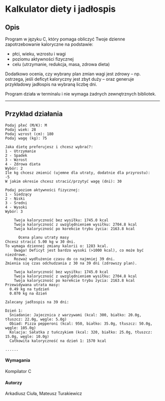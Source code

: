 # Kalkulator diety i jadłospis

## Opis

Program w języku C, który pomaga obliczyć Twoje dzienne zapotrzebowanie kaloryczne na podstawie:

- płci, wieku, wzrostu i wagi
- poziomu aktywności fizycznej
- celu (utrzymanie, redukcja, masa, zdrowa dieta)

Dodatkowo ocenia, czy wybrany plan zmian wagi jest zdrowy – np. ostrzega, jeśli deficyt kaloryczny jest zbyt duży – oraz generuje przykładowy jadłospis na wybraną liczbę dni.

Program działa w terminalu i nie wymaga żadnych zewnętrznych bibliotek.

---

## Przykład działania

```text
Podaj płeć (M/K): M  
Podaj wiek: 28  
Podaj wzrost (cm): 180  
Podaj wagę (kg): 75  

Jaka dietę preferujesz i chcesz wybrać?:  
1 - Utrzymanie  
2 - Spadek  
3 - Wzrost  
4 - Zdrowa dieta  
Wybór: 2  
Ile kg chcesz zmienić (ujemne dla utraty, dodatnie dla przyrostu):  
-5  
W jakim okresie chcesz stracić/przytyć wagę (dni): 30  

Podaj poziom aktywności fizycznej:  
1 - Siedzący  
2 - Niski  
3 - Średni  
4 - Wysoki  
Wybór: 3  

    Twoja kaloryczność bez wysiłku: 1745.0 kcal  
    Twoja kaloryczność z uwzględnieniem wysiłku: 2704.8 kcal  
    Twoja kaloryczność po korekcie trybu życia: 2163.8 kcal  

      Ocena planu utraty masy  
Chcesz stracić 5.00 kg w 30 dni.  
To wymaga dziennej zmiany kalorii o: 1283 kcal.  
    Uwaga! Deficyt jest bardzo wysoki (>1000 kcal), co może być niezdrowe.  
    Rozważ wydłużenie czasu do co najmniej 39 dni.  
Zmienia się czas odchudzania z 30 na 39 dni (zdrowszy plan).  

    Twoja kaloryczność bez wysiłku: 1745.0 kcal  
    Twoja kaloryczność z uwzględnieniem wysiłku: 2704.8 kcal  
    Twoja kaloryczność po korekcie trybu życia: 2163.8 kcal  
Przewidywana utrata masy:  
  0.49 kg na tydzień  
  0.070 kg na dzień  

Zalecany jadłospis na 39 dni:

Dzień 1:  
  Śniadanie: Jajecznica z warzywami (kcal: 300, białko: 20.0g, tłuszcz: 22.0g, węgle: 5.0g)  
  Obiad: Pizza pepperoni (kcal: 950, białko: 35.0g, tłuszcz: 50.0g, węgle: 105.0g)  
  Kolacja: Sałatka z tuńczykiem (kcal: 320, białko: 25.0g, tłuszcz: 15.0g, węgle: 10.0g)  
  Całkowita kaloryczność na dzień 1: 1570 kcal

......
```
#### Wymagania
Kompilator C
#### Autorzy
Arkadiusz Ciuła, 
Mateusz Turakiewicz
